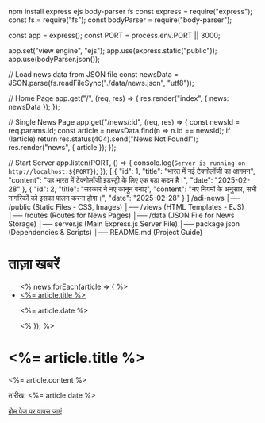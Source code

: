 npm install express ejs body-parser fs
const express = require("express");
const fs = require("fs");
const bodyParser = require("body-parser");

const app = express();
const PORT = process.env.PORT || 3000;

app.set("view engine", "ejs");
app.use(express.static("public"));
app.use(bodyParser.json());

// Load news data from JSON file
const newsData = JSON.parse(fs.readFileSync("./data/news.json", "utf8"));

// Home Page
app.get("/", (req, res) => {
    res.render("index", { news: newsData });
});

// Single News Page
app.get("/news/:id", (req, res) => {
    const newsId = req.params.id;
    const article = newsData.find(n => n.id == newsId);
    if (!article) return res.status(404).send("News Not Found!");
    res.render("news", { article });
});

// Start Server
app.listen(PORT, () => {
    console.log(`Server is running on http://localhost:${PORT}`);
});
[
    {
        "id": 1,
        "title": "भारत में नई टेक्नोलॉजी का आगमन",
        "content": "यह भारत में टेक्नोलॉजी इंडस्ट्री के लिए एक बड़ा कदम है।",
        "date": "2025-02-28"
    },
    {
        "id": 2,
        "title": "सरकार ने नए कानून बनाए",
        "content": "नए नियमों के अनुसार, सभी नागरिकों को इसका पालन करना होगा।",
        "date": "2025-02-28"
    }
]
/adi-news
│── /public             (Static Files - CSS, Images)
│── /views              (HTML Templates - EJS)
│── /routes             (Routes for News Pages)
│── /data               (JSON File for News Storage)
│── server.js           (Main Express.js Server File)
│── package.json        (Dependencies & Scripts)
│── README.md           (Project Guide)
<!DOCTYPE html>
<html lang="hi">
<head>
    <meta charset="UTF-8">
    <meta name="viewport" content="width=device-width, initial-scale=1.0">
    <title>India News</title>
    <link rel="stylesheet" href="/public/style.css">
</head>
<body>
    <h1>ताज़ा खबरें</h1>
    <ul>
        <% news.forEach(article => { %>
            <li>
                <a href="/news/<%= article.id %>"><%= article.title %></a>
                <p><%= article.date %></p>
            </li>
        <% }); %>
    </ul>
</body>
</html>
<!DOCTYPE html>
<html lang="hi">
<head>
    <meta charset="UTF-8">
    <meta name="viewport" content="width=device-width, initial-scale=1.0">
    <title><%= article.title %></title>
</head>
<body>
    <h1><%= article.title %></h1>
    <p><%= article.content %></p>
    <p>तारीख: <%= article.date %></p>
    <a href="/">होम पेज पर वापस जाएं</a>
</body>
</html>

